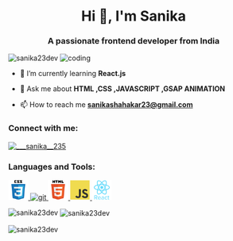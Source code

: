 
<h1 align="center">Hi 👋, I'm Sanika</h1>
<h3 align="center">A passionate frontend developer from India</h3>
<img align="right" alt="coding" width="400" src="https://cdn.dribbble.com/userupload/30832962/file/original-199091f9b19f067153ecd518321a3898.gif">

<p align="left"> <img src="https://komarev.com/ghpvc/?username=sanika23dev&label=Profile%20views&color=0e75b6&style=flat" alt="sanika23dev" /> </p>

- 🌱 I’m currently learning **React.js**

- 💬 Ask me about **HTML ,CSS ,JAVASCRIPT ,GSAP ANIMATION**

- 📫 How to reach me **sanikashahakar23@gmail.com**

<h3 align="left">Connect with me:</h3>
<p align="left">
<a href="https://instagram.com/___sanika__235" target="blank"><img align="center" src="https://raw.githubusercontent.com/rahuldkjain/github-profile-readme-generator/master/src/images/icons/Social/instagram.svg" alt="___sanika__235" height="30" width="40" /></a>
</p>

<h3 align="left">Languages and Tools:</h3>
<p align="left"> <a href="https://www.w3schools.com/css/" target="_blank" rel="noreferrer"> <img src="https://raw.githubusercontent.com/devicons/devicon/master/icons/css3/css3-original-wordmark.svg" alt="css3" width="40" height="40"/> </a> <a href="https://git-scm.com/" target="_blank" rel="noreferrer"> <img src="https://www.vectorlogo.zone/logos/git-scm/git-scm-icon.svg" alt="git" width="40" height="40"/> </a> <a href="https://www.w3.org/html/" target="_blank" rel="noreferrer"> <img src="https://raw.githubusercontent.com/devicons/devicon/master/icons/html5/html5-original-wordmark.svg" alt="html5" width="40" height="40"/> </a> <a href="https://developer.mozilla.org/en-US/docs/Web/JavaScript" target="_blank" rel="noreferrer"> <img src="https://raw.githubusercontent.com/devicons/devicon/master/icons/javascript/javascript-original.svg" alt="javascript" width="40" height="40"/> </a> <a href="https://reactjs.org/" target="_blank" rel="noreferrer"> <img src="https://raw.githubusercontent.com/devicons/devicon/master/icons/react/react-original-wordmark.svg" alt="react" width="40" height="40"/> </a> </p>

<p><img align="left" src="https://github-readme-stats.vercel.app/api/top-langs?username=sanika23dev&show_icons=true&locale=en&layout=compact" alt="sanika23dev" /></p>

<p>&nbsp;<img align="center" src="https://github-readme-stats.vercel.app/api?username=sanika23dev&show_icons=true&locale=en" alt="sanika23dev" /></p>

<p><img align="center" src="https://github-readme-streak-stats.herokuapp.com/?user=sanika23dev&" alt="sanika23dev" /></p>
